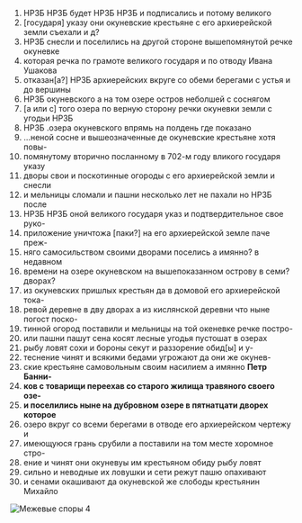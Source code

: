 1. НРЗБ НРЗБ будет НРЗБ НРЗБ и подписались и потому великого
2. [государя] указу они окуневские крестьяне с его архиерейской земли съехали и д?
3. НРЗБ снесли и поселились на другой стороне вышепомянутой речке окуневке
4. которая речка по грамоте великого государя и по отводу Ивана Ушакова
5. отказан[а?] НРЗБ архиерейских вкруге со обеми берегами с устья и до вершины
6. НРЗБ окуневского а на том озере остров неболшей с соснягом
7. [а или с] того озера по верную сторону речки окуневки земли с угодьи НРЗБ
8. НРЗБ .озера окуневского впрямь на полдень где показано 
9. ...неной сосне и вышеозначенные де окуневские крестьяне хотя повы-
10. помянутому вторично посланному в 702-м году вликого государя указу
11. дворы свои и поскотинные огороды с его архиерейской земли и снесли
12. и мельницы сломали и пашни несколько лет не пахали но НРЗБ после
13. НРЗБ НРЗБ оной великого государя указ  и подтвердительное свое руко-
14. приложение уничтожа [паки?] на его архиерейской земле паче преж-
15. няго самосильством своими дворами поселись а имянно? в недавном
16. времени на озере окуневском на вышепоказанном острову в семи? дворах?
17. из окуневских пришлых крестьян да в домовой его архиерейской тока-
18. ревой деревне в дву дворах а из кислянской деревни что ныне погост поско-
19. тинной огород поставили и мельницы на той океневке речке постро-
20. или пашни пашут сена косят лесные угодья пустошат в озерах
21. рыбу ловят сохи и бороны секут и раззорение обид[ы] и у-
22. теснение чинят и всякими бедами угрожают да они же окунев-
23. ские крестьяне самовольным своим насилием а имянно __Петр Банни-__
24. __ков с товарищи переехав со старого жилища травяного своего озе-__
25. __и поселились ныне на дубровном озере в пятнатцати дворех которое__
26. озеро вкруг со всеми берегами в отводе его архиерейском чертежу и
27. имеющуюся грань срубили а поставили на том месте хоромное стро-
28. ение и чинят они окуневуы им крестьяном обиду рыбу ловят
29. сильно и неводные их ловушки и сети режут пашю опахивают
30. и сенами окашивают да окуневской же слободы крестьянин Михайло

![Межевые споры 4](%D0%9C%D0%B5%D0%B6%20%D1%81%D0%BF%D0%BE%D1%80%D1%8B%20004.jpg?raw=true)